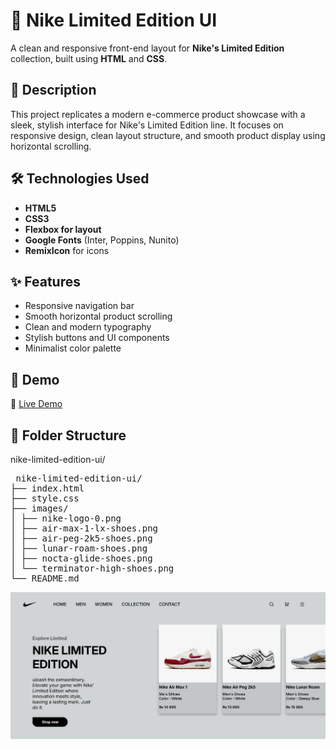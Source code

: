 # 👟 Nike Limited Edition UI

A clean and responsive front-end layout for **Nike's Limited Edition** collection, built using **HTML** and **CSS**.

## 📝 Description

This project replicates a modern e-commerce product showcase with a sleek, stylish interface for Nike's Limited Edition line. It focuses on responsive design, clean layout structure, and smooth product display using horizontal scrolling.

## 🛠️ Technologies Used

- **HTML5**
- **CSS3**
- **Flexbox for layout**
- **Google Fonts** (Inter, Poppins, Nunito)
- **RemixIcon** for icons

## ✨ Features

- Responsive navigation bar
- Smooth horizontal product scrolling
- Clean and modern typography
- Stylish buttons and UI components
- Minimalist color palette

## 🚀 Demo

🔗 [Live Demo](https://kiracode.github.io/nike-website/) <!-- Replace with your live demo link -->
## 📂 Folder Structure

nike-limited-edition-ui/
<pre> nike-limited-edition-ui/ 
├── index.html
├── style.css
├── images/
│ ├── nike-logo-0.png
│ ├── air-max-1-lx-shoes.png
│ ├── air-peg-2k5-shoes.png
│ ├── lunar-roam-shoes.png
│ ├── nocta-glide-shoes.png
│ └── terminator-high-shoes.png
└── README.md </pre>

![Nike UI Preview](./images/websitePreview.png) <!-- Replace with your actual image path -->
